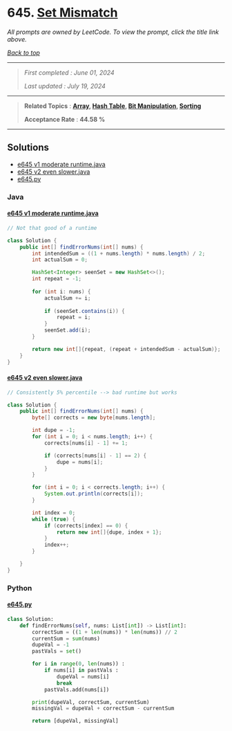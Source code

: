 # 645. [Set Mismatch](<https://leetcode.com/problems/set-mismatch>)

*All prompts are owned by LeetCode. To view the prompt, click the title link above.*

*[Back to top](<../README.md>)*

------

> *First completed : June 01, 2024*
>
> *Last updated : July 19, 2024*

------

> **Related Topics** : **[Array](<by_topic/Array.md>), [Hash Table](<by_topic/Hash Table.md>), [Bit Manipulation](<by_topic/Bit Manipulation.md>), [Sorting](<by_topic/Sorting.md>)**
>
> **Acceptance Rate** : **44.58 %**

------

## Solutions

- [e645 v1 moderate runtime.java](<../my-submissions/e645 v1 moderate runtime.java>)
- [e645 v2 even slower.java](<../my-submissions/e645 v2 even slower.java>)
- [e645.py](<../my-submissions/e645.py>)
### Java
#### [e645 v1 moderate runtime.java](<../my-submissions/e645 v1 moderate runtime.java>)
```Java
// Not that good of a runtime

class Solution {
    public int[] findErrorNums(int[] nums) {
        int intendedSum = ((1 + nums.length) * nums.length) / 2;
        int actualSum = 0;

        HashSet<Integer> seenSet = new HashSet<>();
        int repeat = -1;
        
        for (int i: nums) {
            actualSum += i;
            
            if (seenSet.contains(i)) {
                repeat = i;
            }
            seenSet.add(i);
        }

        return new int[]{repeat, (repeat + intendedSum - actualSum)};
    }
}
```

#### [e645 v2 even slower.java](<../my-submissions/e645 v2 even slower.java>)
```Java
// Consistently 5% percentile --> bad runtime but works

class Solution {
    public int[] findErrorNums(int[] nums) {
        byte[] corrects = new byte[nums.length];

        int dupe = -1;
        for (int i = 0; i < nums.length; i++) {
            corrects[nums[i] - 1] += 1;

            if (corrects[nums[i] - 1] == 2) {
                dupe = nums[i];
            }
        }

        for (int i = 0; i < corrects.length; i++) {
            System.out.println(corrects[i]);
        }

        int index = 0;
        while (true) {
            if (corrects[index] == 0) {
                return new int[]{dupe, index + 1};
            }
            index++;
        }

    }
}
```

### Python
#### [e645.py](<../my-submissions/e645.py>)
```Python
class Solution:
    def findErrorNums(self, nums: List[int]) -> List[int]:
        correctSum = ((1 + len(nums)) * len(nums)) // 2
        currentSum = sum(nums)
        dupeVal = -1
        pastVals = set()

        for i in range(0, len(nums)) :
            if nums[i] in pastVals :
                dupeVal = nums[i]
                break
            pastVals.add(nums[i])

        print(dupeVal, correctSum, currentSum)
        missingVal = dupeVal + correctSum - currentSum

        return [dupeVal, missingVal]
```

